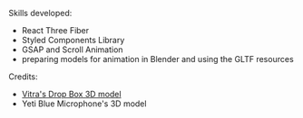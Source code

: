 Skills developed: 
- React Three Fiber
- Styled Components Library
- GSAP and Scroll Animation
- preparing models for animation in Blender and using the GLTF resources

Credits: 
- [Vitra's Drop Box 3D model]([url](https://sketchfab.com/3d-models/vitra-toolbox-0010ec2e99114c4cbb81475701501a03)) 
- Yeti Blue Microphone's 3D model
